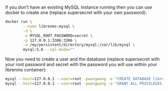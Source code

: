 If you don't have an existing MySQL instance running then you can use docker to create one (replace supersecret with your own password):

```bash
docker run \
        --name librenms-mysql \
        -d \
        -e MYSQL_ROOT_PASSWORD=secret \
        -p 127.0.0.1:3306:3306 \
        -v /my/persistent/directory/mysql:/var/lib/mysql \
        mysql:5.6 --sql-mode=""
```

Now you need to create a user and the database (replace supersecret with your root password and secret with the password you will use within your librenms container):

```bash
mysql --host=127.0.0.1 --user=root -pwangwang -e "CREATE DATABASE librenms CHARACTER SET utf8 COLLATE utf8_unicode_ci;"
mysql --host=127.0.0.1 --user=root -pwangwang -e "GRANT ALL PRIVILEGES ON librenms.* TO 'librenms'@'%' IDENTIFIED BY 'wangwang';"
```
